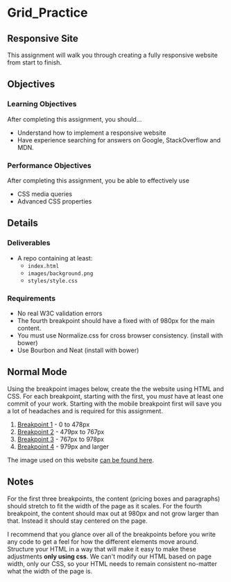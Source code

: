 # Grid_Practice

## Responsive Site
This assignment will walk you through creating a fully responsive website from start to finish.


## Objectives

### Learning Objectives

After completing this assignment, you should…

* Understand how to implement a responsive website
* Have experience searching for answers on Google, StackOverflow and MDN. <!-- lol -->


### Performance Objectives

After completing this assignment, you be able to effectively use

* CSS media queries
* Advanced CSS properties

## Details

### Deliverables

* A repo containing at least:
  * `index.html`
  * `images/background.png`
  * `styles/style.css`

### Requirements

* No real W3C validation errors
* The fourth breakpoint should have a fixed with of 980px for the main content.
* You must use Normalize.css for cross browser consistency. (install with bower)
* Use Bourbon and Neat (install with bower)


## Normal Mode
Using the breakpoint images below, create the the website using HTML and CSS. For each breakpoint, starting with the first, you *must* have at least one commit of your work. Starting with the mobile breakpoint first will save you a lot of headaches and is required for this assignment.

1. [Breakpoint 1](breakpoint1.png) - 0 to 478px
2. [Breakpoint 2](breakpoint2.png) - 479px to 767px
3. [Breakpoint 3](breakpoint3.png) - 767px to 978px
4. [Breakpoint 4](breakpoint4.png) - 979px and larger

The image used on this website [can be found here](background.jpg).


## Notes

For the first three breakpoints, the content (pricing boxes and paragraphs) should stretch to fit the width of the page as it scales. For the fourth breakpoint, the content should max out at 980px and not grow larger than that. Instead it should stay centered on the page.

I recommend that you glance over all of the breakpoints before you write any code to get a feel for how the different elements move around. Structure your HTML in a way that will make it easy to make these adjustments **only using css**. We can't modify our HTML based on page width, only our CSS, so your HTML needs to remain consistent no-matter what the width of the page is.
